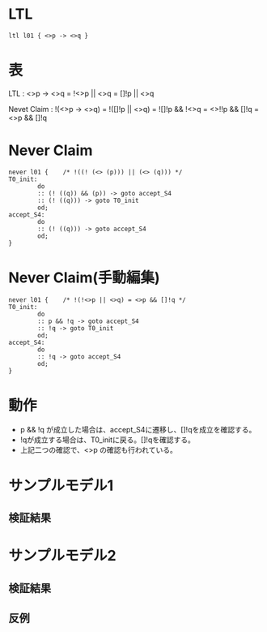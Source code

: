 # LTL

```Promela
ltl l01 { <>p -> <>q }
```

# 表

LTL : <>p -> <>q = !<>p || <>q = []!p || <>q

Nevet Claim : !(<>p -> <>q) = !([]!p || <>q) = ![]!p && !<>q = <>!!p && []!q = <>p && []!q

# Never Claim

```Promela
never l01 {    /* !((! (<> (p))) || (<> (q))) */
T0_init:
        do
        :: (! ((q)) && (p)) -> goto accept_S4
        :: (! ((q))) -> goto T0_init
        od;
accept_S4:
        do
        :: (! ((q))) -> goto accept_S4
        od;
}
```

# Never Claim(手動編集)

```Promela
never l01 {    /* !(!<>p || <>q) = <>p && []!q */
T0_init:
        do
        :: p && !q -> goto accept_S4
        :: !q -> goto T0_init
        od;
accept_S4:
        do
        :: !q -> goto accept_S4
        od;
}
```

# 動作

- p && !q が成立した場合は、accept_S4に遷移し、[]!qを成立を確認する。
- !qが成立する場合は、T0_initに戻る。[]!qを確認する。
- 上記二つの確認で、<>p の確認も行われている。

# サンプルモデル1

## 検証結果

# サンプルモデル2

## 検証結果

## 反例

